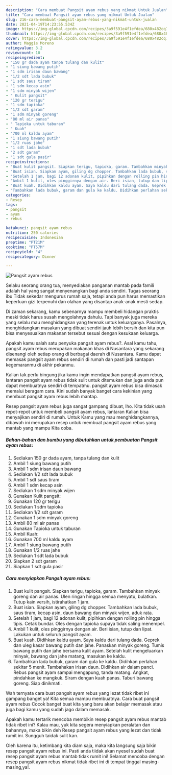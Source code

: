 ```yaml
---
description: "Cara membuat Pangsit ayam rebus yang nikmat Untuk Jualan"
title: "Cara membuat Pangsit ayam rebus yang nikmat Untuk Jualan"
slug: 216-cara-membuat-pangsit-ayam-rebus-yang-nikmat-untuk-jualan
date: 2021-04-19T14:23:55.534Z
image: https://img-global.cpcdn.com/recipes/3a9f591e4f1efdea/680x482cq70/pangsit-ayam-rebus-foto-resep-utama.jpg
thumbnail: https://img-global.cpcdn.com/recipes/3a9f591e4f1efdea/680x482cq70/pangsit-ayam-rebus-foto-resep-utama.jpg
cover: https://img-global.cpcdn.com/recipes/3a9f591e4f1efdea/680x482cq70/pangsit-ayam-rebus-foto-resep-utama.jpg
author: Maggie Moreno
ratingvalue: 3.2
reviewcount: 10
recipeingredient:
- "150 gr dada ayam tanpa tulang dan kulit"
- "1 siung bawang putih"
- "1 sdm irisan daun bawang"
- "1/2 sdt lada bubuk"
- "1 sdt saus tiram"
- "1 sdm kecap asin"
- "1 sdm minyak wijen"
- " Kulit pangsit"
- "120 gr terigu"
- "1 sdm tapioka"
- "1/2 sdt garam"
- "1 sdm minyak goreng"
- "80 ml air panas"
- " Tapioka untuk taburan"
- " Kuah"
- "700 ml kaldu ayam"
- "1 siung bawang putih"
- "1/2 ruas jahe"
- "1 sdt lada bubuk"
- "2 sdt garam"
- "1 sdt gula pasir"
recipeinstructions:
- "Buat kulit pangsit. Siapkan terigu, tapioka, garam. Tambahkan minyak goreng dan air panas. Ulen ringan hingga semua menyatu, bulatkan. Tutup kain versih, istirahatkan 1 jam."
- "Buat isian. Siapkan ayam, giling dg chopper. Tambahkan lada bubuk, saus tiram, kecap asin, daun bawang dan minyak wijen, aduk rata."
- "Setelah 1 jam, bagi 12 adonan kulit, pipihkan dengan rolling pin hingga tipis. Cetak bundar. Oles dengan tapioka supaya tidak saling menempel."
- "Ambil 1 kulit, oles pinggirnya dengan air. Beri isian, tutup dan lipat. Lakukan untuk seluruh pangsit ayam."
- "Buat kuah. Didihkan kaldu ayam. Saya kaldu dari tulang dada. Geprek dan uleg kasar bawang putih dan jahe. Panaskan minyak goreng. Tumis bawang putih dan jahe bersama kulit ayam. Setelah kulit mengeluarkan minyak, bawang dan jahe matang, masukan ke kaldu."
- "Tambahkan lada bubuk, garam dan gula ke kaldu. Didihkan perlahan sekitar 5 menit. Tambahakan irisan daun. Didihkan air dalam panci. Rebus pangsit ayam sampai mengapung, tanda matang. Angkat, pindahkan ke mangkuk. Siram dengan kuah panas. Taburi bawang goreng. Siap dinikmati."
categories:
- Resep
tags:
- pangsit
- ayam
- rebus

katakunci: pangsit ayam rebus 
nutrition: 250 calories
recipecuisine: Indonesian
preptime: "PT21M"
cooktime: "PT57M"
recipeyield: "4"
recipecategory: Dinner

---
```



![Pangsit ayam rebus](https://img-global.cpcdn.com/recipes/3a9f591e4f1efdea/680x482cq70/pangsit-ayam-rebus-foto-resep-utama.jpg)

Selaku seorang orang tua, menyediakan panganan mantab pada famili adalah hal yang sangat menyenangkan bagi anda sendiri. Tugas seorang ibu Tidak sekedar mengurus rumah saja, tetapi anda pun harus memastikan keperluan gizi terpenuhi dan olahan yang disantap anak-anak mesti sedap.

Di zaman  sekarang, kamu sebenarnya mampu membeli hidangan praktis meski tidak harus susah mengolahnya dahulu. Tapi banyak juga mereka yang selalu mau menghidangkan yang terenak untuk keluarganya. Pasalnya, menghidangkan masakan yang dibuat sendiri jauh lebih bersih dan kita pun bisa menyesuaikan makanan tersebut sesuai dengan kesukaan keluarga. 



Apakah kamu salah satu penyuka pangsit ayam rebus?. Asal kamu tahu, pangsit ayam rebus merupakan makanan khas di Nusantara yang sekarang disenangi oleh setiap orang di berbagai daerah di Nusantara. Kamu dapat memasak pangsit ayam rebus sendiri di rumah dan pasti jadi santapan kegemaranmu di akhir pekanmu.

Kalian tak perlu bingung jika kamu ingin mendapatkan pangsit ayam rebus, lantaran pangsit ayam rebus tidak sulit untuk ditemukan dan juga anda pun dapat membuatnya sendiri di tempatmu. pangsit ayam rebus bisa dimasak memalui beragam cara. Kini sudah banyak banget cara kekinian yang membuat pangsit ayam rebus lebih mantap.

Resep pangsit ayam rebus juga sangat gampang dibuat, lho. Kita tidak usah repot-repot untuk membeli pangsit ayam rebus, lantaran Kalian bisa menyajikan sendiri di rumah. Untuk Kamu yang mau menghidangkannya, dibawah ini merupakan resep untuk membuat pangsit ayam rebus yang mantab yang mampu Kita coba.

<!--inarticleads1-->

##### Bahan-bahan dan bumbu yang dibutuhkan untuk pembuatan Pangsit ayam rebus:

1. Sediakan 150 gr dada ayam, tanpa tulang dan kulit
1. Ambil 1 siung bawang putih
1. Ambil 1 sdm irisan daun bawang
1. Sediakan 1/2 sdt lada bubuk
1. Ambil 1 sdt saus tiram
1. Ambil 1 sdm kecap asin
1. Sediakan 1 sdm minyak wijen
1. Gunakan  Kulit pangsit:
1. Gunakan 120 gr terigu
1. Sediakan 1 sdm tapioka
1. Sediakan 1/2 sdt garam
1. Gunakan 1 sdm minyak goreng
1. Ambil 80 ml air panas
1. Gunakan  Tapioka untuk taburan
1. Ambil  Kuah:
1. Gunakan 700 ml kaldu ayam
1. Ambil 1 siung bawang putih
1. Gunakan 1/2 ruas jahe
1. Sediakan 1 sdt lada bubuk
1. Siapkan 2 sdt garam
1. Siapkan 1 sdt gula pasir




<!--inarticleads2-->

##### Cara menyiapkan Pangsit ayam rebus:

1. Buat kulit pangsit. Siapkan terigu, tapioka, garam. Tambahkan minyak goreng dan air panas. Ulen ringan hingga semua menyatu, bulatkan. Tutup kain versih, istirahatkan 1 jam.
1. Buat isian. Siapkan ayam, giling dg chopper. Tambahkan lada bubuk, saus tiram, kecap asin, daun bawang dan minyak wijen, aduk rata.
1. Setelah 1 jam, bagi 12 adonan kulit, pipihkan dengan rolling pin hingga tipis. Cetak bundar. Oles dengan tapioka supaya tidak saling menempel.
1. Ambil 1 kulit, oles pinggirnya dengan air. Beri isian, tutup dan lipat. Lakukan untuk seluruh pangsit ayam.
1. Buat kuah. Didihkan kaldu ayam. Saya kaldu dari tulang dada. Geprek dan uleg kasar bawang putih dan jahe. Panaskan minyak goreng. Tumis bawang putih dan jahe bersama kulit ayam. Setelah kulit mengeluarkan minyak, bawang dan jahe matang, masukan ke kaldu.
1. Tambahkan lada bubuk, garam dan gula ke kaldu. Didihkan perlahan sekitar 5 menit. Tambahakan irisan daun. Didihkan air dalam panci. Rebus pangsit ayam sampai mengapung, tanda matang. Angkat, pindahkan ke mangkuk. Siram dengan kuah panas. Taburi bawang goreng. Siap dinikmati.




Wah ternyata cara buat pangsit ayam rebus yang lezat tidak ribet ini gampang banget ya! Kita semua mampu membuatnya. Cara buat pangsit ayam rebus Cocok banget buat kita yang baru akan belajar memasak atau juga bagi kamu yang sudah jago dalam memasak.

Apakah kamu tertarik mencoba membikin resep pangsit ayam rebus mantab tidak ribet ini? Kalau mau, yuk kita segera menyiapkan peralatan dan bahannya, maka bikin deh Resep pangsit ayam rebus yang lezat dan tidak rumit ini. Sungguh taidak sulit kan. 

Oleh karena itu, ketimbang kita diam saja, maka kita langsung saja bikin resep pangsit ayam rebus ini. Pasti anda tiidak akan nyesel sudah buat resep pangsit ayam rebus mantab tidak rumit ini! Selamat mencoba dengan resep pangsit ayam rebus nikmat tidak ribet ini di tempat tinggal masing-masing,ya!.


